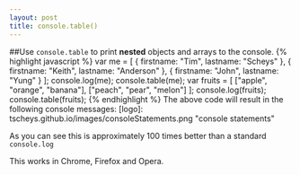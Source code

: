 ```yaml
---
layout: post
title: console.table()
---
```

##Use `console.table` to print **nested** objects and arrays to the console. 
{% highlight javascript %}
var me = [
  {
  firstname: "Tim",
  lastname: "Scheys"
  },
  {
  firstname: "Keith",
  lastname: "Anderson"
  },
  {
  firstname: "John",
  lastname: "Yung"
  }
];
console.log(me);
console.table(me);
var fruits = [
  ["apple", "orange", "banana"],
  ["peach", "pear", "melon"]
];
console.log(fruits);
console.table(fruits);
{% endhighlight %}
The above code will result in the following console messages: 
[logo]: tscheys.github.io/images/consoleStatements.png "console statements"

As you can see this is approximately 100 times better than a standard `console.log`

This works in Chrome, Firefox and Opera.